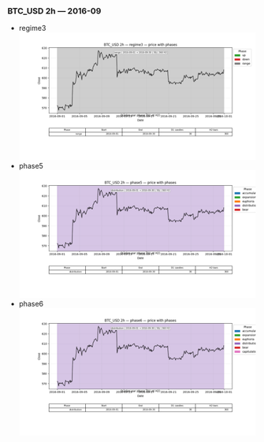 ### BTC_USD 2h — 2016-09

- regime3
![BTC_USD_2h_regime3_2016-09_phase_price.png](outputs/fourier/phase_monthly/BTC_USD/2h/2016/2016-09/BTC_USD_2h_regime3_2016-09_phase_price.png)
- phase5
![BTC_USD_2h_phase5_2016-09_phase_price.png](outputs/fourier/phase_monthly/BTC_USD/2h/2016/2016-09/BTC_USD_2h_phase5_2016-09_phase_price.png)
- phase6
![BTC_USD_2h_phase6_2016-09_phase_price.png](outputs/fourier/phase_monthly/BTC_USD/2h/2016/2016-09/BTC_USD_2h_phase6_2016-09_phase_price.png)